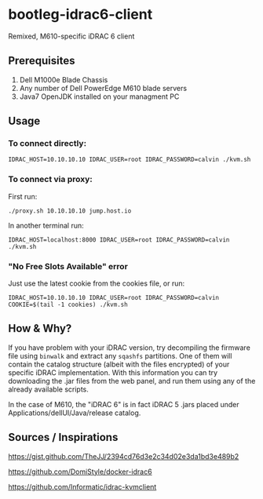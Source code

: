 # bootleg-idrac6-client
Remixed, M610-specific iDRAC 6 client

## Prerequisites

1. Dell M1000e Blade Chassis
2. Any number of Dell PowerEdge M610 blade servers
3. Java7 OpenJDK installed on your managment PC

## Usage

### To connect directly:
```IDRAC_HOST=10.10.10.10 IDRAC_USER=root IDRAC_PASSWORD=calvin ./kvm.sh```

### To connect via proxy:

First run:

```./proxy.sh 10.10.10.10 jump.host.io```

In another terminal run:

```IDRAC_HOST=localhost:8000 IDRAC_USER=root IDRAC_PASSWORD=calvin ./kvm.sh```

### "No Free Slots Available" error
Just use the latest cookie from the cookies file, or run:

```IDRAC_HOST=10.10.10.10 IDRAC_USER=root IDRAC_PASSWORD=calvin COOKIE=$(tail -1 cookies) ./kvm.sh```

## How & Why?

If you have problem with your iDRAC version, try decompiling the firmware file using `binwalk` and extract any `sqashfs` partitions. One of them will contain the catalog structure (albeit with the files encrypted) of your specific iDRAC implementation. With this information you can try downloading the .jar files from the web panel, and run them using any of the already available scripts.

In the case of M610, the "iDRAC 6" is in fact iDRAC 5 .jars placed under Applications/dellUI/Java/release catalog.

## Sources / Inspirations

https://gist.github.com/TheJJ/2394cd76d3e2c34d02e3da1bd3e489b2

https://github.com/DomiStyle/docker-idrac6

https://github.com/Informatic/idrac-kvmclient
